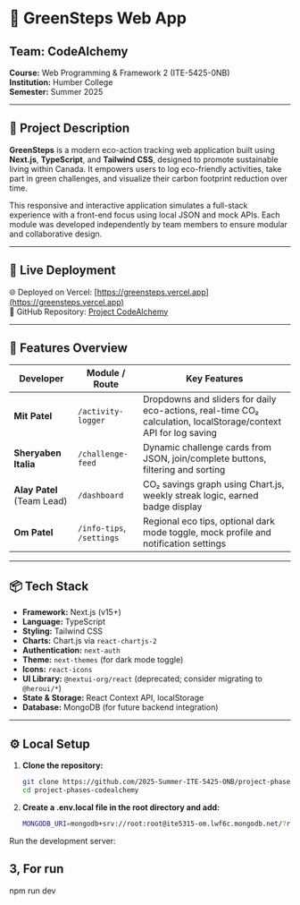 # 🌱 GreenSteps Web App

## Team: CodeAlchemy  
**Course:** Web Programming & Framework 2 (ITE-5425-0NB)  
**Institution:** Humber College  
**Semester:** Summer 2025

---

## 🚀 Project Description

**GreenSteps** is a modern eco-action tracking web application built using **Next.js**, **TypeScript**, and **Tailwind CSS**, designed to promote sustainable living within Canada. It empowers users to log eco-friendly activities, take part in green challenges, and visualize their carbon footprint reduction over time.

This responsive and interactive application simulates a full-stack experience with a front-end focus using local JSON and mock APIs. Each module was developed independently by team members to ensure modular and collaborative design.

---

## 🔗 Live Deployment

🌐 Deployed on Vercel: [https://greensteps.vercel.app](https://greensteps.vercel.app)  
📁 GitHub Repository: [Project CodeAlchemy](https://github.com/2025-Summer-ITE-5425-ONB/project-phases-codealchemy.git)

---

## 🧪 Features Overview

| Developer          | Module / Route         | Key Features                                                                                   |
|--------------------|-----------------------|------------------------------------------------------------------------------------------------|
| **Mit Patel**      | `/activity-logger`     | Dropdowns and sliders for daily eco-actions, real-time CO₂ calculation, localStorage/context API for log saving |
| **Sheryaben Italia** | `/challenge-feed`      | Dynamic challenge cards from JSON, join/complete buttons, filtering and sorting                |
| **Alay Patel** (Team Lead) | `/dashboard`            | CO₂ savings graph using Chart.js, weekly streak logic, earned badge display                    |
| **Om Patel**       | `/info-tips`, `/settings` | Regional eco tips, optional dark mode toggle, mock profile and notification settings            |

---

## 📦 Tech Stack

- **Framework:** Next.js (v15+)
- **Language:** TypeScript
- **Styling:** Tailwind CSS
- **Charts:** Chart.js via `react-chartjs-2`
- **Authentication:** `next-auth`
- **Theme:** `next-themes` (for dark mode toggle)
- **Icons:** `react-icons`
- **UI Library:** `@nextui-org/react` (deprecated; consider migrating to `@heroui/*`)
- **State & Storage:** React Context API, localStorage
- **Database:** MongoDB (for future backend integration)

---

## ⚙️ Local Setup

1. **Clone the repository:**
   ```bash
   git clone https://github.com/2025-Summer-ITE-5425-ONB/project-phases-codealchemy.git
   cd project-phases-codealchemy


2. **Create a .env.local file in the root directory and add:**
    ```bash
    MONGODB_URI=mongodb+srv://root:root@ite5315-om.lwf6c.mongodb.net/?retryWrites=true&w=majority&appName=ITE5315-OMNEXTAUTH_SECRET=your_generated_secret_key


Run the development server:

3, **For run**
---
npm run dev
